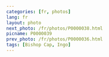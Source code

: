 ```yaml
---
categories: [fr, photos]
lang: fr
layout: photo
next_photo: /fr/photos/P0000038.html
picname: P0000039
prev_photo: /fr/photos/P0000036.html
tags: [Bishop Cap, Ingo]
---
```

